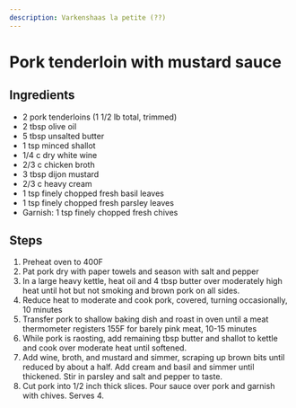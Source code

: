 ```yaml
---
description: Varkenshaas la petite (??)
---
```


# Pork tenderloin with mustard sauce

## Ingredients

* 2 pork tenderloins \(1 1/2 lb total, trimmed\)
* 2 tbsp olive oil
* 5 tbsp unsalted butter
* 1 tsp minced shallot
* 1/4 c dry white wine
* 2/3 c chicken broth
* 3 tbsp dijon mustard
* 2/3 c heavy cream
* 1 tsp finely chopped fresh basil leaves
* 1 tsp finely chopped fresh parsley leaves
* Garnish: 1 tsp finely chopped fresh chives

## Steps

1. Preheat oven to 400F
2. Pat pork dry with paper towels and season with salt and pepper
3. In a large heavy kettle, heat oil and 4 tbsp butter over moderately high heat until hot but not smoking and brown pork on all sides.  
4. Reduce heat to moderate and cook pork, covered, turning occasionally, 10 minutes
5. Transfer pork to shallow baking dish and roast in oven until a meat thermometer registers 155F for barely pink meat, 10-15 minutes
6. While pork is raosting, add remaining tbsp butter and shallot to kettle and cook over moderate heat until softened.
7. Add wine, broth, and mustard and simmer, scraping up brown bits until reduced by about a half.  Add cream and basil and simmer until thickened.  Stir in parsley and salt and pepper to taste.
8. Cut pork into 1/2 inch thick slices. Pour sauce over pork and garnish with chives. Serves 4.

